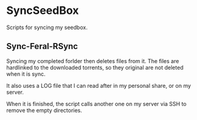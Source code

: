 
SyncSeedBox
===========

Scripts for syncing my seedbox.

## Sync-Feral-RSync ##

Syncing my completed forlder then deletes files from it. The files are hardlinked to the downloaded torrents, so they original are not deleted when it is sync.

It also uses a LOG file that I can read after in my personal share, or on my server.

When it is finished, the script calls another one on my server via SSH to remove the empty directories.